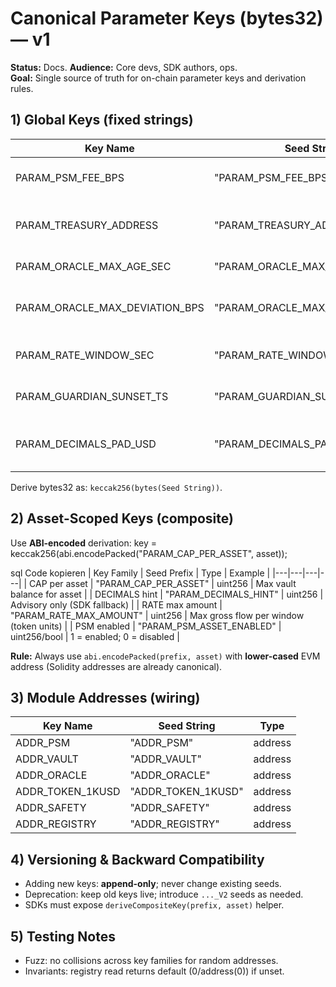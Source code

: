 # Canonical Parameter Keys (bytes32) — v1

**Status:** Docs. **Audience:** Core devs, SDK authors, ops.  
**Goal:** Single source of truth for on-chain parameter keys and derivation rules.

## 1) Global Keys (fixed strings)
| Key Name | Seed String | Type | Notes |
|---|---|---|---|
| PARAM_PSM_FEE_BPS | "PARAM_PSM_FEE_BPS" | uint256 | Fee in basis points (0..10000) |
| PARAM_TREASURY_ADDRESS | "PARAM_TREASURY_ADDRESS" | address | Treasury receiver (Timelock-controlled) |
| PARAM_ORACLE_MAX_AGE_SEC | "PARAM_ORACLE_MAX_AGE_SEC" | uint256 | Max allowed staleness |
| PARAM_ORACLE_MAX_DEVIATION_BPS | "PARAM_ORACLE_MAX_DEVIATION_BPS" | uint256 | Max deviation across sources |
| PARAM_RATE_WINDOW_SEC | "PARAM_RATE_WINDOW_SEC" | uint256 | Sliding window for rate limits |
| PARAM_GUARDIAN_SUNSET_TS | "PARAM_GUARDIAN_SUNSET_TS" | uint256 | Guardian sunset timestamp |
| PARAM_DECIMALS_PAD_USD | "PARAM_DECIMALS_PAD_USD" | uint256 | USD normalization pad (e.g., 18) |

Derive bytes32 as: `keccak256(bytes(Seed String))`.

## 2) Asset-Scoped Keys (composite)
Use **ABI-encoded** derivation:
key = keccak256(abi.encodePacked("PARAM_CAP_PER_ASSET", asset));

sql
Code kopieren
| Key Family | Seed Prefix | Type | Example |
|---|---|---|---|
| CAP per asset | "PARAM_CAP_PER_ASSET" | uint256 | Max vault balance for asset |
| DECIMALS hint | "PARAM_DECIMALS_HINT" | uint256 | Advisory only (SDK fallback) |
| RATE max amount | "PARAM_RATE_MAX_AMOUNT" | uint256 | Max gross flow per window (token units) |
| PSM enabled | "PARAM_PSM_ASSET_ENABLED" | uint256/bool | 1 = enabled; 0 = disabled |

**Rule:** Always use `abi.encodePacked(prefix, asset)` with **lower-cased** EVM address (Solidity addresses are already canonical).

## 3) Module Addresses (wiring)
| Key Name | Seed String | Type |
|---|---|---|
| ADDR_PSM | "ADDR_PSM" | address |
| ADDR_VAULT | "ADDR_VAULT" | address |
| ADDR_ORACLE | "ADDR_ORACLE" | address |
| ADDR_TOKEN_1KUSD | "ADDR_TOKEN_1KUSD" | address |
| ADDR_SAFETY | "ADDR_SAFETY" | address |
| ADDR_REGISTRY | "ADDR_REGISTRY" | address |

## 4) Versioning & Backward Compatibility
- Adding new keys: **append-only**; never change existing seeds.
- Deprecation: keep old keys live; introduce `..._V2` seeds as needed.
- SDKs must expose `deriveCompositeKey(prefix, asset)` helper.

## 5) Testing Notes
- Fuzz: no collisions across key families for random addresses.
- Invariants: registry read returns default (0/address(0)) if unset.
